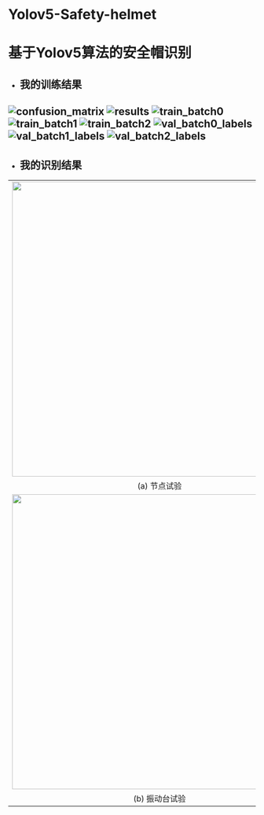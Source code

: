 # Yolov5-Safety-helmet
# 基于Yolov5算法的安全帽识别

* ## 我的训练结果 ##
![confusion_matrix](https://user-images.githubusercontent.com/98397090/233548829-1a000d3e-dfb7-4b1c-97d7-f5a1ba4aaa11.png)
![results](https://user-images.githubusercontent.com/98397090/233548853-0b95cdbc-783c-4367-b789-ba446cd973af.png)
![train_batch0](https://user-images.githubusercontent.com/98397090/233548910-01e7ea3c-f9a8-4e74-8fac-640309a14517.jpg)
![train_batch1](https://user-images.githubusercontent.com/98397090/233548916-808e7f6f-404b-4e45-92e0-ac7d4fe37522.jpg)
![train_batch2](https://user-images.githubusercontent.com/98397090/233548927-790add78-c4ed-4dc3-a99f-1f5f56a828d7.jpg)
![val_batch0_labels](https://user-images.githubusercontent.com/98397090/233549102-48f459ef-62ed-47fd-9879-51d23d605b95.jpg)
![val_batch1_labels](https://user-images.githubusercontent.com/98397090/233549121-2795299e-0ee7-4866-aebd-8e968a46c794.jpg)
![val_batch2_labels](https://user-images.githubusercontent.com/98397090/233549136-907cb95a-2b37-4ca3-a8c1-2006b65996c3.jpg)
---
* ## 我的识别结果 ##
<table align="center" border="0" style="border-collapse: collapse;">
  <tr>
    <td><img width="600px" src="https://user-images.githubusercontent.com/98397090/233547048-41d84e92-1d32-4d24-967c-f6b059e5d629.jpg"/></td>
  </tr>
  <tr>
     <td colspan="2">
     <div align=center>(a) 节点试验</div>
  </tr>
  <tr>
    <td><img width="600px" src="https://user-images.githubusercontent.com/98397090/233547059-2a2bc533-ea2a-4069-9586-9832e936223b.jpg"/></td>
  </tr>
  <tr>
     <td colspan="2">
     <div align=center>(b) 振动台试验</div>
  </tr>
</table>


